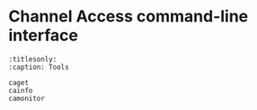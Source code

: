 # Channel Access command-line interface

``` {toctree}
:titlesonly:
:caption: Tools

caget
cainfo
camonitor
```
